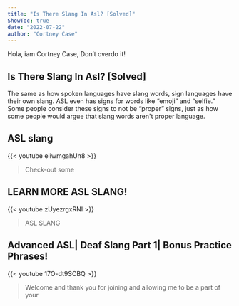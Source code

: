 ```yaml
---
title: "Is There Slang In Asl? [Solved]"
ShowToc: true 
date: "2022-07-22"
author: "Cortney Case" 
---
```


Hola, iam Cortney Case, Don’t overdo it!
## Is There Slang In Asl? [Solved]
The same as how spoken languages have slang words, sign languages have their own slang. ASL even has signs for words like “emoji” and “selfie.” Some people consider these signs to not be “proper” signs, just as how some people would argue that slang words aren't proper language.

## ASL slang
{{< youtube eIiwmgahUn8 >}}
>Check-out some 

## LEARN MORE ASL SLANG!
{{< youtube zUyezrgxRNI >}}
>ASL SLANG

## Advanced ASL| Deaf Slang Part 1| Bonus Practice Phrases!
{{< youtube 17O-dt9SCBQ >}}
>Welcome and thank you for joining and allowing me to be a part of your 

